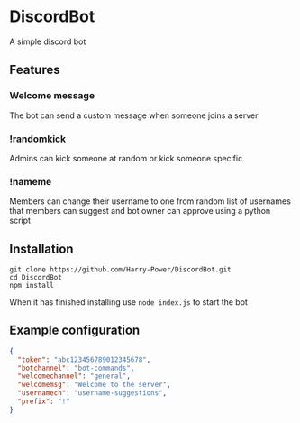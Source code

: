 # DiscordBot
A simple discord bot

## Features
### Welcome message
The bot can send a custom message when someone joins a server
### !randomkick
Admins can kick someone at random or kick someone specific
### !nameme
Members can change their username to one from random list of usernames that members can suggest and bot owner can approve using a python script

## Installation
```
git clone https://github.com/Harry-Power/DiscordBot.git
cd DiscordBot
npm install
```
When it has finished installing use `node index.js` to start the bot

## Example configuration
```json
{
  "token": "abc123456789012345678",
  "botchannel": "bot-commands",
  "welcomechannel": "general",
  "welcomemsg": "Welcome to the server",
  "usernamech": "username-suggestions",
  "prefix": "!"
}
```
